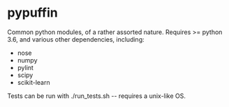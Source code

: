 # pypuffin

Common python modules, of a rather assorted nature. Requires >= python 3.6, and various other dependencies,
including:

* nose
* numpy
* pylint
* scipy
* scikit-learn

Tests can be run with ./run_tests.sh -- requires a unix-like OS.
